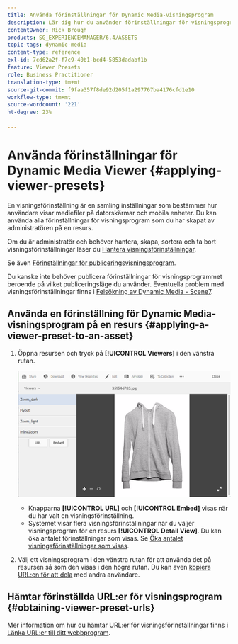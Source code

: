 ```yaml
---
title: Använda förinställningar för Dynamic Media-visningsprogram
description: Lär dig hur du använder förinställningar för visningsprogram som du har skapat av administratören för en resurs i Dynamic Media.
contentOwner: Rick Brough
products: SG_EXPERIENCEMANAGER/6.4/ASSETS
topic-tags: dynamic-media
content-type: reference
exl-id: 7cd62a2f-f7c9-40b1-bcd4-5853dadabf1b
feature: Viewer Presets
role: Business Practitioner
translation-type: tm+mt
source-git-commit: f9faa357f8de92d205f1a297767ba4176cfd1e10
workflow-type: tm+mt
source-wordcount: '221'
ht-degree: 23%

---
```


# Använda förinställningar för Dynamic Media Viewer {#applying-viewer-presets}

En visningsförinställning är en samling inställningar som bestämmer hur användare visar mediefiler på datorskärmar och mobila enheter. Du kan använda alla förinställningar för visningsprogram som du har skapat av administratören på en resurs.

Om du är administratör och behöver hantera, skapa, sortera och ta bort visningsförinställningar läser du [Hantera visningsförinställningar](managing-viewer-presets.md).

Se även [Förinställningar för publiceringsvisningsprogram](managing-viewer-presets.md#publishing-viewer-presets).

Du kanske inte behöver publicera förinställningar för visningsprogrammet beroende på vilket publiceringsläge du använder.
Eventuella problem med visningsförinställningar finns i [Felsökning av Dynamic Media - Scene7](troubleshoot-dms7.md#viewers).

## Använda en förinställning för Dynamic Media-visningsprogram på en resurs {#applying-a-viewer-preset-to-an-asset}

1. Öppna resursen och tryck på **[!UICONTROL Viewers]** i den vänstra rutan.

   ![chlimage_1-104](assets/chlimage_1-104.png)

   * Knapparna **[!UICONTROL URL]** och **[!UICONTROL Embed]** visas när du har valt en visningsförinställning.
   * Systemet visar flera visningsförinställningar när du väljer visningsprogram för en resurs **[!UICONTROL Detail View]**. Du kan öka antalet förinställningar som visas. Se [Öka antalet visningsförinställningar som visas](managing-viewer-presets.md).

1. Välj ett visningsprogram i den vänstra rutan för att använda det på resursen så som den visas i den högra rutan. Du kan även [kopiera URL:en för att dela](linking-urls-to-yourwebapplication.md) med andra användare.

## Hämtar förinställda URL:er för visningsprogram {#obtaining-viewer-preset-urls}

Mer information om hur du hämtar URL:er för visningsförinställningar finns i [Länka URL:er till ditt webbprogram](linking-urls-to-yourwebapplication.md).
